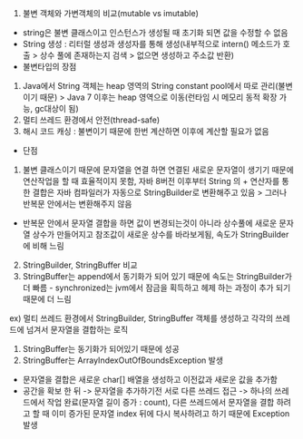 1. 불변 객체와 가변객체의 비교(mutable vs imutable)
 - string은 불변 클래스이고 인스턴스가 생성될 때 초기화 되면 값을 수정할 수 없음
 - String 생성 : 리터럴 생성과 생성자를 통해 생성(내부적으로 intern() 메소드가 호출 > 상수 풀에 존재하는지 검색 > 없으면 생성하고 주소값 반환)
 - 불변타입의 장점
  1. Java에서 String 객체는 heap 영역의 String constant pool에서 따로 관리(불변이기 때문) > Java 7 이후는 heap 영역으로 이동(런타임 시 메모리 동적 확장 가능, gc대상이 됨)
  2. 멀티 쓰레드 환경에서 안전(thread-safe)
  3. 해시 코드 캐싱 : 불변이기 때문에 한번 계산하면 이후에 계산할 필요가 없음

 - 단점
  1. 불변 클래스이기 때문에 문자열을 연결 하면 연결된 새로운 문자열이 생기기 때문에 연산작업을 할 때 효율적이지 못함, 자바 8버전 이후부터 String 의 + 연산자를 통한 결합은 자바 컴파일러가 자동으로 StringBuilder로 변환해주고 있음 > 그러나 반복문 안에서는 변환해주지 않음
   - 반복문 안에서 문자열 결합을 하면 값이 변경되는것이 아니라 상수풀에 새로운 문자열 상수가 만들어지고 참조값이 새로운 상수를 바라보게됨, 속도가 StringBuilder에 비해 느림
 
2. StringBuilder, StringBuffer 비교
  1. StringBuffer는 append에서 동기화가 되어 있기 때문에 속도는 StringBuilder가 더 빠름
	- synchronized는 jvm에서 잠금을 획득하고 헤제 하는 과정이 추가 되기 때문에 더 느림
	
  ex) 멀티 쓰레드 환경에서 StringBuilder, StringBuffer 객체를 생성하고 각각의 쓰레드에 넘겨서 문자열을 결합하는 로직
  1. StringBuffer는 동기화가 되어있기 때문에 성공
  2. StringBuffer는 ArrayIndexOutOfBoundsException 발생
   - 문자열을 결합은 새로운 char[] 배열을 생성하고 이전값과 새로운 값을 추가함
   - 공간을 확보 한 뒤 -> 문자열을 추가하기전 서로 다른 쓰레드 접근 -> 하나의 쓰레드에서 작업 완료(문자열 길이 증가 : count), 다른 쓰레드에서 문자열을 결합 하려고 할 때 이미 증가된 문자열 index 뒤에 다시 복사하려고 하기 때문에 Exception 발생
